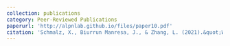 ```yaml
---
collection: publications
category: Peer-Reviewed Publications
paperurl: 'http://alpnlab.github.io/files/paper10.pdf'
citation: 'Schmalz, X., Biurrun Manresa, J., & Zhang, L. (2021).&quot;What Is a Bayes Factor?.&quot; <i>Psychological Methods</i>.'
---
```

